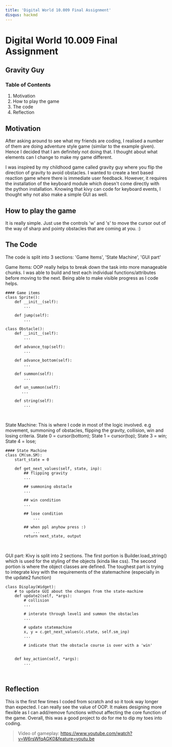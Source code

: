 ```yaml
---
title: 'Digital World 10.009 Final Assignment'
disqus: hackmd
---
```


Digital World 10.009 Final Assignment
===

## Gravity Guy

### Table of Contents

1. Motivation
2. How to play the game
3. The code
4. Reflection

## Motivation

After asking around to see what my friends are coding, I realised a number of them are doing adventure style game (similar to the example given). Hence I decided that I am definitely not doing that. I thought about what elements can I change to make my game different. 

I was inspired by my childhood game called gravity guy where you flip the direction of gravity to avoid obstacles. I wanted to create a text based reaction game where there is immediate user feedback. However, it requires the installation of the keyboard module which doesn't come directly with the python installation. Knowing that kivy can code for keyboard events, I thought why not also make a simple GUI as well.

## How to play the game

It is really simple. Just use the controls 'w' and 's' to move the cursor out of the way of sharp and pointy obstacles that are coming at you. :)

The Code
---
The code is split into 3 sections: 'Game Items', 'State Machine', 'GUI part'

Game Items: OOP really helps to break down the task into more manageable chunks. I was able to build and test each individual functions/attributes before moving to the next. Being able to make visible progress as I code helps.

```codehilite=
#### Game items
class Sprite():
    def __init__(self):
        ...

    def jump(self):
        ...

class Obstacle():
    def __init__(self):
        ...

    def advance_top(self):
        ...
    
    def advance_bottom(self):
        ...
    
    def summon(self):
        ...

    def un_summon(self):
       ...
    
    def string(self):
        ...
```
<br />

State Machine: This is where I code in most of the logic involved. e.g movement, summoning of obstacles, flipping the gravity, collision, win and losing criteria.
State 0 = cursor(bottom);
State 1 = cursor(top);
State 3 = win;
State 4 = lose;

```codehilite=
#### State Machine
class CM(sm.SM):
    start_state = 0
    
    def get_next_values(self, state, inp):
        ## flipping gravity
        ...

        ## summoning obstacle
        ...           

        ## win condition
        ...
        
        ## lose condition
            ...
        
        ## when ppl anyhow press :)
            ...
        return next_state, output
```
<br />

GUI part: Kivy is split into 2 sections. The first portion is Builder.load_string() which is used for the styling of the objects (kinda like css). The second portion is where the object classes are defined. The toughest part is trying to integrate kivy with the requirements of the statemachine (especially in the update2 function)

```codehilite=
class Display(Widget):
    # to update GUI about the changes from the state-machine
    def update2(self, *args):
        # collision
        ... 

        # interate through level1 and summon the obstacles
        ...
        
        # update statemachine
        x, y = c.get_next_values(c.state, self.sm_inp)
        ...

        # indicate that the obstacle course is over with a 'win'
        

    def key_action(self, *args):
        ...
```
<br />

## Reflection

This is the first few times I coded from scratch and so it took way longer than expected. I can really see the value of OOP. It makes designing more flexible as I can add/remove functions without affecting the core function of the game. Overall, this was a good project to do for me to dip my toes into coding.


> Video of gameplay: https://www.youtube.com/watch?v=W6rsWfqAGK0&feature=youtu.be



